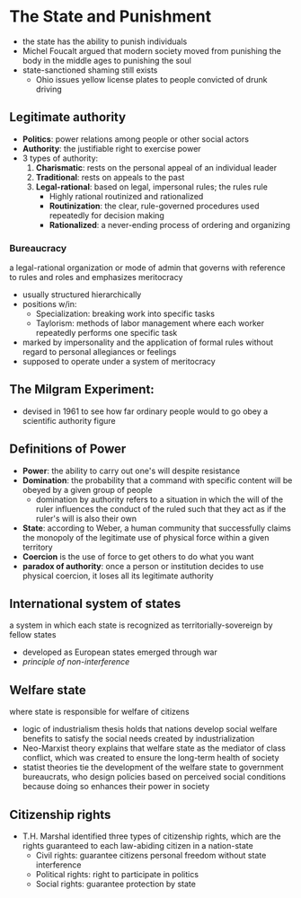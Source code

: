 # The State and Punishment
- the state has the ability to punish individuals
- Michel Foucalt argued that modern society moved from punishing the body in the middle ages to punishing the soul
- state-sanctioned shaming still exists
	- Ohio issues yellow license plates to people convicted of drunk driving
## Legitimate authority
- **Politics**: power relations among people or other social actors
- **Authority**: the justifiable right to exercise power
- 3 types of authority:
	1. **Charismatic**: rests on the personal appeal of an individual leader
	2. **Traditional**: rests on appeals to the past
	3. **Legal-rational**: based on legal, impersonal rules; the rules rule
		- Highly rational routinized and rationalized
		- **Routinization**: the clear, rule-governed procedures used repeatedly for decision making
		- **Rationalized**: a never-ending process of ordering and organizing
### Bureaucracy
a legal-rational organization or mode of admin that governs with reference to rules and roles and emphasizes meritocracy
- usually structured hierarchically
- positions w/in:
	- Specialization: breaking work into specific tasks
	- Taylorism: methods of labor management where each worker repeatedly performs one specific task
- marked by impersonality and the application of formal rules without regard to personal allegiances or feelings
- supposed to operate under a system of meritocracy
## The Milgram Experiment:
- devised in 1961 to see how far ordinary people would to go obey a scientific authority figure
## Definitions of Power
- **Power**: the ability to carry out one's will despite resistance
- **Domination**: the probability that a command with specific content will be obeyed by a given group of people
	- domination by authority refers to a situation in which the will of the ruler influences the conduct of the ruled such that they act as if the ruler's will is also their own
- **State**: according to Weber, a human community that successfully claims the monopoly of the legitimate use of physical force within a given territory
- **Coercion** is the use of force to get others to do what you want
- **paradox of authority**: once a person or institution decides to use physical coercion, it loses all its legitimate authority
## International system of states
a system in which each state is recognized as territorially-sovereign by fellow states
- developed as European states emerged through war
- *principle of non-interference*
## Welfare state
where state is responsible for welfare of citizens
- logic of industrialism thesis holds that nations develop social welfare benefits to satisfy the social needs created by industrialization
- Neo-Marxist theory explains that welfare state as the mediator of class conflict, which was created to ensure the long-term health of society
- statist theories tie the development of the welfare state to government bureaucrats, who design policies based on perceived social conditions because doing so enhances their power in society
## Citizenship rights
- T.H. Marshal identified three types of citizenship rights, which are the rights guaranteed to each law-abiding citizen in a nation-state
	- Civil rights: guarantee citizens personal freedom without state interference
	- Political rights: right to participate in politics
	- Social rights: guarantee protection by state